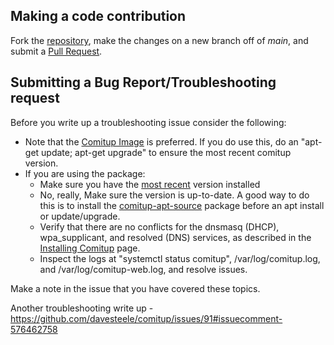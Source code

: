 
## Making a code contribution

Fork the [repository](https://github.com/davesteele/comitup), make the changes on a new branch off of _main_, and submit a [Pull Request](https://github.com/davesteele/comitup/pulls).

## Submitting a Bug Report/Troubleshooting request

Before you write up a troubleshooting issue consider the following:

* Note that the [Comitup Image](https://davesteele.github.io/comitup/) is preferred. If you do use this, do an "apt-get update; apt-get upgrade" to ensure the most recent comitup version.
* If you are using the package:
  * Make sure you have the [most recent](https://davesteele.github.io/comitup/archive.html) version installed
  * No, really, Make sure the version is up-to-date. A good way to do this is to install the [comitup-apt-source](https://davesteele.github.io/comitup/archive.html) package before an apt install or update/upgrade.
  * Verify that there are no conflicts for the dnsmasq (DHCP), wpa\_supplicant, and resolved (DNS) services, as described in the [Installing Comitup](https://github.com/davesteele/comitup/wiki/Installing-Comitup) page.
  * Inspect the logs at "systemctl status comitup", /var/log/comitup.log, and /var/log/comitup-web.log, and resolve issues.

Make a note in the issue that you have covered these topics.

Another troubleshooting write up - https://github.com/davesteele/comitup/issues/91#issuecomment-576462758
